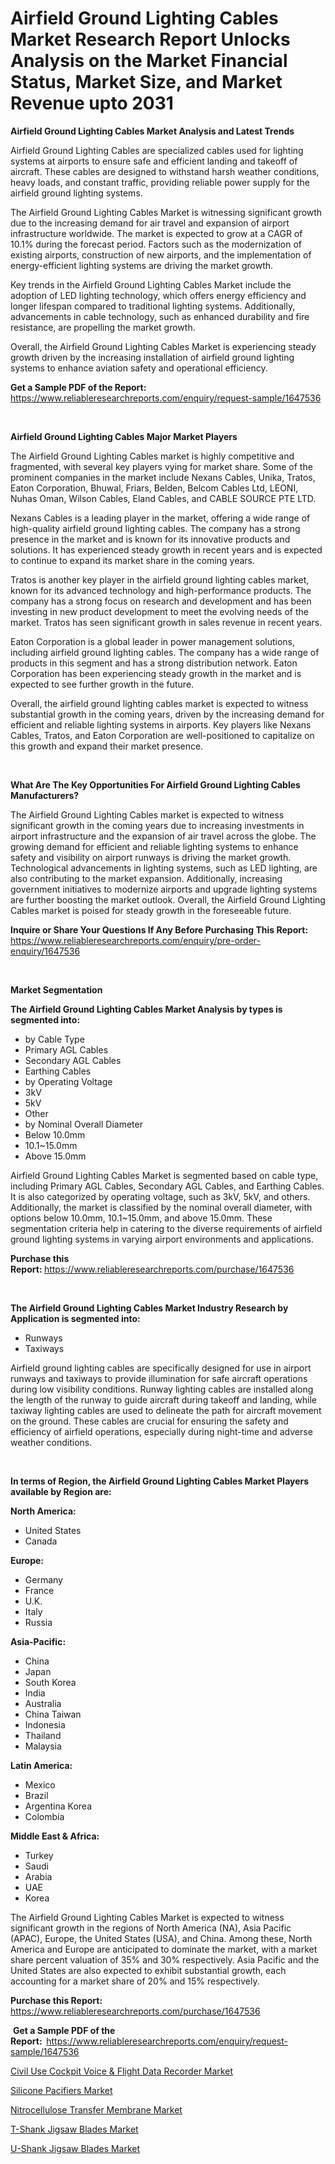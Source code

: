<p><h1>Airfield Ground Lighting Cables Market Research Report Unlocks Analysis on the Market Financial Status, Market Size, and Market Revenue upto 2031</h1></p><p><strong>Airfield Ground Lighting Cables Market Analysis and Latest Trends</strong></p>
<p><p>Airfield Ground Lighting Cables are specialized cables used for lighting systems at airports to ensure safe and efficient landing and takeoff of aircraft. These cables are designed to withstand harsh weather conditions, heavy loads, and constant traffic, providing reliable power supply for the airfield ground lighting systems.</p><p>The Airfield Ground Lighting Cables Market is witnessing significant growth due to the increasing demand for air travel and expansion of airport infrastructure worldwide. The market is expected to grow at a CAGR of 10.1% during the forecast period. Factors such as the modernization of existing airports, construction of new airports, and the implementation of energy-efficient lighting systems are driving the market growth.</p><p>Key trends in the Airfield Ground Lighting Cables Market include the adoption of LED lighting technology, which offers energy efficiency and longer lifespan compared to traditional lighting systems. Additionally, advancements in cable technology, such as enhanced durability and fire resistance, are propelling the market growth.</p><p>Overall, the Airfield Ground Lighting Cables Market is experiencing steady growth driven by the increasing installation of airfield ground lighting systems to enhance aviation safety and operational efficiency.</p></p>
<p><strong>Get a Sample PDF of the Report:&nbsp;</strong> <a href="https://www.reliableresearchreports.com/enquiry/request-sample/1647536">https://www.reliableresearchreports.com/enquiry/request-sample/1647536</a></p>
<p>&nbsp;</p>
<p><strong>Airfield Ground Lighting Cables Major Market Players</strong></p>
<p><p>The Airfield Ground Lighting Cables market is highly competitive and fragmented, with several key players vying for market share. Some of the prominent companies in the market include Nexans Cables, Unika, Tratos, Eaton Corporation, Bhuwal, Friars, Belden, Belcom Cables Ltd, LEONI, Nuhas Oman, Wilson Cables, Eland Cables, and CABLE SOURCE PTE LTD.</p><p>Nexans Cables is a leading player in the market, offering a wide range of high-quality airfield ground lighting cables. The company has a strong presence in the market and is known for its innovative products and solutions. It has experienced steady growth in recent years and is expected to continue to expand its market share in the coming years.</p><p>Tratos is another key player in the airfield ground lighting cables market, known for its advanced technology and high-performance products. The company has a strong focus on research and development and has been investing in new product development to meet the evolving needs of the market. Tratos has seen significant growth in sales revenue in recent years.</p><p>Eaton Corporation is a global leader in power management solutions, including airfield ground lighting cables. The company has a wide range of products in this segment and has a strong distribution network. Eaton Corporation has been experiencing steady growth in the market and is expected to see further growth in the future.</p><p>Overall, the airfield ground lighting cables market is expected to witness substantial growth in the coming years, driven by the increasing demand for efficient and reliable lighting systems in airports. Key players like Nexans Cables, Tratos, and Eaton Corporation are well-positioned to capitalize on this growth and expand their market presence.</p></p>
<p>&nbsp;</p>
<p><strong>What Are The Key Opportunities For Airfield Ground Lighting Cables Manufacturers?</strong></p>
<p><p>The Airfield Ground Lighting Cables market is expected to witness significant growth in the coming years due to increasing investments in airport infrastructure and the expansion of air travel across the globe. The growing demand for efficient and reliable lighting systems to enhance safety and visibility on airport runways is driving the market growth. Technological advancements in lighting systems, such as LED lighting, are also contributing to the market expansion. Additionally, increasing government initiatives to modernize airports and upgrade lighting systems are further boosting the market outlook. Overall, the Airfield Ground Lighting Cables market is poised for steady growth in the foreseeable future.</p></p>
<p><strong>Inquire or Share Your Questions If Any Before Purchasing This Report:</strong> <a href="https://www.reliableresearchreports.com/enquiry/pre-order-enquiry/1647536">https://www.reliableresearchreports.com/enquiry/pre-order-enquiry/1647536</a></p>
<p>&nbsp;</p>
<p><strong>Market Segmentation</strong></p>
<p><strong>The Airfield Ground Lighting Cables Market Analysis by types is segmented into:</strong></p>
<p><ul><li>by Cable Type</li><li>Primary AGL Cables</li><li>Secondary AGL Cables</li><li>Earthing Cables</li><li>by Operating Voltage</li><li>3kV</li><li>5kV</li><li>Other</li><li>by Nominal Overall Diameter</li><li>Below 10.0mm</li><li>10.1~15.0mm</li><li>Above 15.0mm</li></ul></p>
<p><p>Airfield Ground Lighting Cables Market is segmented based on cable type, including Primary AGL Cables, Secondary AGL Cables, and Earthing Cables. It is also categorized by operating voltage, such as 3kV, 5kV, and others. Additionally, the market is classified by the nominal overall diameter, with options below 10.0mm, 10.1~15.0mm, and above 15.0mm. These segmentation criteria help in catering to the diverse requirements of airfield ground lighting systems in varying airport environments and applications.</p></p>
<p><strong>Purchase this Report:&nbsp;</strong><a href="https://www.reliableresearchreports.com/purchase/1647536">https://www.reliableresearchreports.com/purchase/1647536</a></p>
<p>&nbsp;</p>
<p><strong>The Airfield Ground Lighting Cables Market Industry Research by Application is segmented into:</strong></p>
<p><ul><li>Runways</li><li>Taxiways</li></ul></p>
<p><p>Airfield ground lighting cables are specifically designed for use in airport runways and taxiways to provide illumination for safe aircraft operations during low visibility conditions. Runway lighting cables are installed along the length of the runway to guide aircraft during takeoff and landing, while taxiway lighting cables are used to delineate the path for aircraft movement on the ground. These cables are crucial for ensuring the safety and efficiency of airfield operations, especially during night-time and adverse weather conditions.</p></p>
<p>&nbsp;</p>
<p><strong>In terms of Region, the Airfield Ground Lighting Cables Market Players available by Region are:</strong></p>
<p>
    <p> <strong> North America: </strong>
        <ul>
            <li>United States</li>
            <li>Canada</li>
        </ul>
        </p> 
    <p> <strong> Europe: </strong>
        <ul>
            <li>Germany</li>
            <li>France</li>
            <li>U.K.</li>
            <li>Italy</li>
            <li>Russia</li>
        </ul>
        </p> 
    <p> <strong> Asia-Pacific: </strong>
        <ul>
            <li>China</li>
            <li>Japan</li>
            <li>South Korea</li>
            <li>India</li>
            <li>Australia</li>
            <li>China Taiwan</li>
            <li>Indonesia</li>
            <li>Thailand</li>
            <li>Malaysia</li>
        </ul>
        </p> 
    <p> <strong> Latin America: </strong>
        <ul>
            <li>Mexico</li>
            <li>Brazil</li>
            <li>Argentina Korea</li>
            <li>Colombia</li>
        </ul>
        </p> 
    <p> <strong> Middle East & Africa: </strong>
        <ul>
            <li>Turkey</li>
            <li>Saudi</li>
            <li>Arabia</li>
            <li>UAE</li>
            <li>Korea</li>
        </ul>
    </p>
    </p>
<p><p>The Airfield Ground Lighting Cables Market is expected to witness significant growth in the regions of North America (NA), Asia Pacific (APAC), Europe, the United States (USA), and China. Among these, North America and Europe are anticipated to dominate the market, with a market share percent valuation of 35% and 30% respectively. Asia Pacific and the United States are also expected to exhibit substantial growth, each accounting for a market share of 20% and 15% respectively.</p></p>
<p><strong>Purchase this Report: </strong><a href="https://www.reliableresearchreports.com/purchase/1647536">https://www.reliableresearchreports.com/purchase/1647536</a></p>
<p>&nbsp;<strong>Get a Sample PDF of the Report:&nbsp;&nbsp;</strong><a href="https://www.reliableresearchreports.com/enquiry/request-sample/1647536">https://www.reliableresearchreports.com/enquiry/request-sample/1647536</a></p>
<p><strong></strong></p>
<p><p><a href="https://glittery-fuchsia-86a.notion.site/Civil-Use-Cockpit-Voice-Flight-Data-Recorder-Market-Size-Growth-Outlook-from-2024-to-2031-projec-f823d703b7be4259b83a6e2f6b09c602">Civil Use Cockpit Voice & Flight Data Recorder Market</a></p><p><a href="https://view.publitas.com/reportprime-1/silicone-pacifiers-market-size-growth-and-forecast-from-2024-2031/">Silicone Pacifiers Market</a></p><p><a href="https://view.publitas.com/reportprime-1/nitrocellulose-transfer-membrane-market-furnish-information-about-market-size-market-share-market-dynamics-and-projections-spanning-from-2024-to-2031/">Nitrocellulose Transfer Membrane Market</a></p><p><a href="https://acidic-farm-354.notion.site/T-Shank-Jigsaw-Blades-Market-Size-and-Growth-Market-Segmentation-Regional-and-Country-Breakdowns--5f43a4a8f7424863b614632c2aa18428">T-Shank Jigsaw Blades Market</a></p><p><a href="https://glittery-fuchsia-86a.notion.site/U-Shank-Jigsaw-Blades-Market-Growth-Market-Trends-COVID-19-Impact-and-Forecasts-for-period-from-2-7ad5ee1ca482427e96a208c6f174adaa">U-Shank Jigsaw Blades Market</a></p></p>